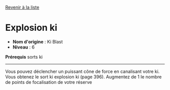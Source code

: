 [Revenir à la liste](list.md)

# Explosion ki

 * **Nom d'origine** : Ki Blast
 * **Niveau** : 6


<p><strong>Prérequis</strong> sorts ki</p>
<hr>
<p>Vous pouvez déclencher un puissant cône de force en canalisant votre ki. Vous obtenez le sort ki explosion ki (page 396). Augmentez de 1 le nombre de points de focalisation de votre réserve</p>